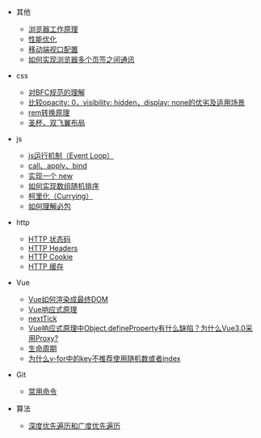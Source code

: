 * 其他
  * [浏览器工作原理](other/note1.md)
  * [性能优化](other/note2.md)
  * [移动端视口配置](other/note5.md)
  * [如何实现浏览器多个页签之间通讯](other/note6.md)

* css
  * [对BFC规范的理解](css/note3.md)
  * [比较opacity: 0，visibility: hidden，display: none的优劣及适用场景](css/note4.md)
  * [rem转换原理](css/note7.md)
  * [圣杯，双飞翼布局](css/note1.md)

* js
  * [js运行机制（Event Loop）](js/note1.md)
  * [call、apply、bind](js/note2.md)
  * [实现一个 new](js/note3.md)
  * [如何实现数组随机排序](js/note4.md)
  * [柯里化（Currying）](js/note5.md)
  * [如何理解必包](js/note6.md)

* http
  * [HTTP 状态码](http/note1.md)
  * [HTTP Headers](http/note2.md)
  * [HTTP Cookie](http/note3.md)
  * [HTTP 缓存](http/note4.md)

* Vue
  * [Vue如何渲染成最终DOM](vue/note1.md)
  * [Vue响应式原理](vue/note8.md)
  * [nextTick](vue/note2.md)
  * [Vue响应式原理中Object.defineProperty有什么缺陷？为什么Vue3.0采用Proxy?](vue/note9.md)
  * [生命周期](vue/note3.md)
  * [为什么v-for中的key不推荐使用随机数或者index](vue/note4.md)

* Git
  * [常用命令](git/note1.md)

* 算法
  * [深度优先遍历和广度优先遍历](algorithm/note1.md)